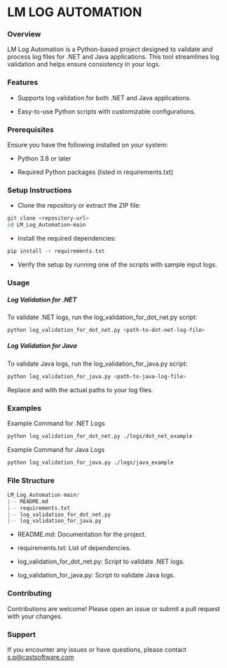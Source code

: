 # **LM LOG AUTOMATION**

### Overview

LM Log Automation is a Python-based project designed to validate and process log files for .NET and Java applications. This tool streamlines log validation and helps ensure consistency in your logs.

### Features

- Supports log validation for both .NET and Java applications.

- Easy-to-use Python scripts with customizable configurations.

### Prerequisites

Ensure you have the following installed on your system:

- Python 3.8 or later

- Required Python packages (listed in requirements.txt)

### Setup Instructions

- Clone the repository or extract the ZIP file:

```bash
git clone <repository-url>
cd LM_Log_Automation-main
```

- Install the required dependencies:

```bash
pip install -r requirements.txt
```

- Verify the setup by running one of the scripts with sample input logs.

### Usage

##### Log Validation for .NET

To validate .NET logs, run the log_validation_for_dot_net.py script:

```bash
python log_validation_for_dot_net.py <path-to-dot-net-log-file>
```

##### Log Validation for Java

To validate Java logs, run the log_validation_for_java.py script:

```bash
python log_validation_for_java.py <path-to-java-log-file>
```

Replace <path-to-dot-net-log-file> and <path-to-java-log-file> with the actual paths to your log files.

### Examples

Example Command for .NET Logs

```bash
python log_validation_for_dot_net.py ./logs/dot_net_example
```

Example Command for Java Logs

```bash
python log_validation_for_java.py ./logs/java_example
```

### File Structure

```python
LM_Log_Automation-main/
|-- README.md
|-- requirements.txt
|-- log_validation_for_dot_net.py
|-- log_validation_for_java.py
```

- README.md: Documentation for the project.

- requirements.txt: List of dependencies.

- log_validation_for_dot_net.py: Script to validate .NET logs.

- log_validation_for_java.py: Script to validate Java logs.

### Contributing

Contributions are welcome! Please open an issue or submit a pull request with your changes.



### Support

If you encounter any issues or have questions, please contact s.p@castsoftware.com

